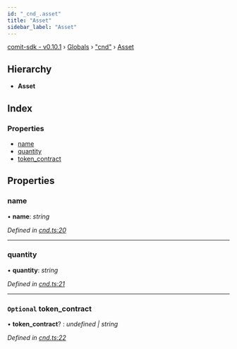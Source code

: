 ```yaml
---
id: "_cnd_.asset"
title: "Asset"
sidebar_label: "Asset"
---
```


[comit-sdk - v0.10.1](../index.md) › [Globals](../globals.md) › ["cnd"](../modules/_cnd_.md) › [Asset](_cnd_.asset.md)

## Hierarchy

* **Asset**

## Index

### Properties

* [name](_cnd_.asset.md#name)
* [quantity](_cnd_.asset.md#quantity)
* [token_contract](_cnd_.asset.md#optional-token_contract)

## Properties

###  name

• **name**: *string*

*Defined in [cnd.ts:20](https://github.com/comit-network/comit-js-sdk/blob/9af15bb/src/cnd.ts#L20)*

___

###  quantity

• **quantity**: *string*

*Defined in [cnd.ts:21](https://github.com/comit-network/comit-js-sdk/blob/9af15bb/src/cnd.ts#L21)*

___

### `Optional` token_contract

• **token_contract**? : *undefined | string*

*Defined in [cnd.ts:22](https://github.com/comit-network/comit-js-sdk/blob/9af15bb/src/cnd.ts#L22)*
